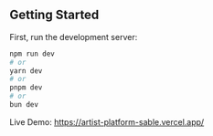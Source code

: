 

## Getting Started

First, run the development server:

```bash
npm run dev
# or
yarn dev
# or
pnpm dev
# or
bun dev
```

Live Demo: https://artist-platform-sable.vercel.app/
